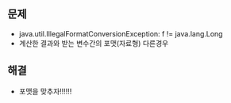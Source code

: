 ## 문제
- java.util.IllegalFormatConversionException: f != java.lang.Long
- 계산한 결과와 받는 변수간의 포맷(자료형) 다른경우
## 해결
- 포맷을 맞추자!!!!!!
